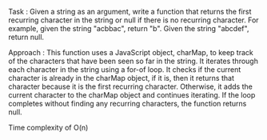 Task : Given a string as an argument, write a function that returns the first recurring character in the string or null if there is no
recurring character. For example, given the string "acbbac", return "b". Given the string "abcdef", return null.

Approach : This function uses a JavaScript object, charMap, to keep track of the characters that have been seen so far in the string.
It iterates through each character in the string using a for-of loop.
It checks if the current character is already in the charMap object, if it is, then it returns that character because it is the first recurring character.
Otherwise, it adds the current character to the charMap object and continues iterating.
If the loop completes without finding any recurring characters, the function returns null.

Time complexity of O(n) 
